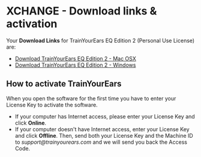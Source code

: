 # XCHANGE - Download links & activation

Your **Download Links** for TrainYourEars EQ Edition 2 \(Personal Use License\) are:

* [Download TrainYourEars EQ Edition 2 - Mac OSX](https://www.trainyourears.com/download-xchange.php?os=Mac)
* [Download TrainYourEars EQ Edition 2 - Windows](https://www.trainyourears.com/download-xchange.php?os=Win)

## How to activate TrainYourEars

When you open the software for the first time you have to enter your License Key to activate the software.

* If your computer has Internet access, please enter your License Key and click **Online**.
* If your computer doesn't have Internet access, enter your License Key and click **Offline**. Then, send both your License Key and the Machine ID to _support@trainyourears.com_ and we will send you back the Access Code.

